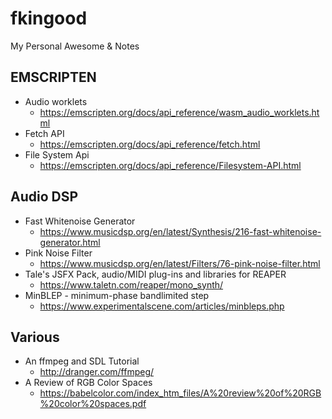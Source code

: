# fkingood
My Personal Awesome & Notes

## EMSCRIPTEN
- Audio worklets
  - https://emscripten.org/docs/api_reference/wasm_audio_worklets.html
- Fetch API
  - https://emscripten.org/docs/api_reference/fetch.html
- File System Api
  - https://emscripten.org/docs/api_reference/Filesystem-API.html

## Audio DSP
- Fast Whitenoise Generator
  - https://www.musicdsp.org/en/latest/Synthesis/216-fast-whitenoise-generator.html
- Pink Noise Filter
  - https://www.musicdsp.org/en/latest/Filters/76-pink-noise-filter.html
- Tale's JSFX Pack, audio/MIDI plug-ins and libraries for REAPER
  - https://www.taletn.com/reaper/mono_synth/
- MinBLEP - minimum-phase bandlimited step
  - https://www.experimentalscene.com/articles/minbleps.php

## Various
- An ffmpeg and SDL Tutorial
  - http://dranger.com/ffmpeg/
- A Review of RGB Color Spaces
  - https://babelcolor.com/index_htm_files/A%20review%20of%20RGB%20color%20spaces.pdf
